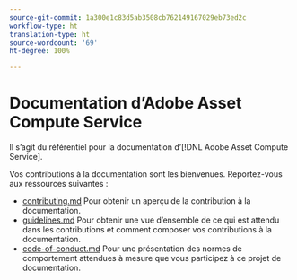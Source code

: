 ```yaml
---
source-git-commit: 1a300e1c83d5ab3508cb762149167029eb73ed2c
workflow-type: ht
translation-type: ht
source-wordcount: '69'
ht-degree: 100%

---
```

# Documentation d’Adobe Asset Compute Service

Il s’agit du référentiel pour la documentation d’[!DNL Adobe Asset Compute Service].

Vos contributions à la documentation sont les bienvenues. Reportez-vous aux ressources suivantes :

* [contributing.md](contributing.md) Pour obtenir un aperçu de la contribution à la documentation.
* [guidelines.md](guidelines.md) Pour obtenir une vue d’ensemble de ce qui est attendu dans les contributions et comment composer vos contributions à la documentation.
* [code-of-conduct.md](code-of-conduct.md) Pour une présentation des normes de comportement attendues à mesure que vous participez à ce projet de documentation.
